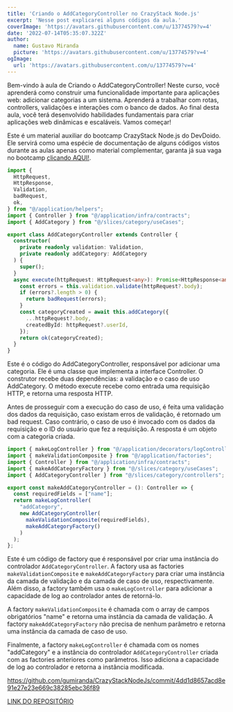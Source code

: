 ```yaml
---
title: 'Criando o AddCategoryController no CrazyStack Node.js'
excerpt: 'Nesse post explicarei alguns códigos da aula.'
coverImage: 'https://avatars.githubusercontent.com/u/13774579?v=4'
date: '2022-07-14T05:35:07.322Z'
author:
  name: Gustavo Miranda
  picture: 'https://avatars.githubusercontent.com/u/13774579?v=4'
ogImage:
  url: 'https://avatars.githubusercontent.com/u/13774579?v=4'
---
```

Bem-vindo à aula de Criando o AddCategoryController! Neste curso, você aprenderá como construir uma funcionalidade importante para aplicações web: adicionar categorias a um sistema. Aprenderá a trabalhar com rotas, controllers, validações e interações com o banco de dados. Ao final desta aula, você terá desenvolvido habilidades fundamentais para criar aplicações web dinâmicas e escaláveis. Vamos começar!

Este é um material auxiliar do bootcamp CrazyStack Node.js do DevDoido. Ele servirá como uma espécie de documentação de alguns códigos vistos durante as aulas apenas como material complementar, garanta já sua vaga no bootcamp [clicando AQUI!](https://crazystack.com.br).

```typescript
import {
  HttpRequest,
  HttpResponse,
  Validation,
  badRequest,
  ok,
} from "@/application/helpers";
import { Controller } from "@/application/infra/contracts";
import { AddCategory } from "@/slices/category/useCases";

export class AddCategoryController extends Controller {
  constructor(
    private readonly validation: Validation,
    private readonly addCategory: AddCategory
  ) {
    super();
  }
  async execute(httpRequest: HttpRequest<any>): Promise<HttpResponse<any>> {
    const errors = this.validation.validate(httpRequest?.body);
    if (errors?.length > 0) {
      return badRequest(errors);
    }
    const categoryCreated = await this.addCategory({
      ...httpRequest?.body,
      createdById: httpRequest?.userId,
    });
    return ok(categoryCreated);
  }
}
``` 
Este é o código do AddCategoryController, responsável por adicionar uma categoria. Ele é uma classe que implementa a interface Controller. O construtor recebe duas dependências: a validação e o caso de uso AddCategory. O método execute recebe como entrada uma requisição HTTP, e retorna uma resposta HTTP.

Antes de prosseguir com a execução do caso de uso, é feita uma validação dos dados da requisição, caso existam erros de validação, é retornado um bad request. Caso contrário, o caso de uso é invocado com os dados da requisição e o ID do usuário que fez a requisição. A resposta é um objeto com a categoria criada.
```typescript
import { makeLogController } from "@/application/decorators/logControllerFactory";
import { makeValidationComposite } from "@/application/factories";
import { Controller } from "@/application/infra/contracts";
import { makeAddCategoryFactory } from "@/slices/category/useCases";
import { AddCategoryController } from "@/slices/category/controllers";

export const makeAddCategoryController = (): Controller => {
  const requiredFields = ["name"];
  return makeLogController(
    "addCategory",
    new AddCategoryController(
      makeValidationComposite(requiredFields),
      makeAddCategoryFactory()
    )
  );
};
``` 
Este é um código de factory que é responsável por criar uma instância do controlador `AddCategoryController`. A factory usa as factories `makeValidationComposite` e `makeAddCategoryFactory` para criar uma instância da camada de validação e da camada de caso de uso, respectivamente. Além disso, a factory também usa o `makeLogController` para adicionar a capacidade de log ao controlador antes de retorná-lo.

A factory `makeValidationComposite` é chamada com o array de campos obrigatórios "name" e retorna uma instância da camada de validação. A factory `makeAddCategoryFactory` não precisa de nenhum parâmetro e retorna uma instância da camada de caso de uso.

Finalmente, a factory `makeLogController` é chamada com os nomes "addCategory" e a instância do controlador `AddCategoryController` criada com as factories anteriores como parâmetros. Isso adiciona a capacidade de log ao controlador e retorna a instância modificada.

https://github.com/gumiranda/CrazyStackNodeJs/commit/4dd1d8657acd8e91e27e23e669c38285ebc36f89

[LINK DO REPOSITÓRIO](https://github.com/gumiranda/CrazyStackNodeJs)